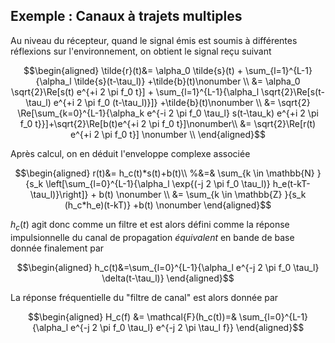 ## Exemple : Canaux à trajets multiples

Au niveau du récepteur, quand le signal émis est soumis à différentes réflexions sur l'environnement, on obtient le signal reçu suivant

$$\begin{aligned}
\tilde{r}(t)&= \alpha_0 \tilde{s}(t) + \sum_{l=1}^{L-1}{\alpha_l \tilde{s}(t-\tau_l)} +\tilde{b}(t)\nonumber \\
&= \alpha_0 \sqrt{2}\Re[s(t) e^{+i 2 \pi f_0 t}] + \sum_{l=1}^{L-1}{\alpha_l \sqrt{2}\Re[s(t-\tau_l) e^{+i 2 \pi f_0 (t-\tau_l)}]} +\tilde{b}(t)\nonumber \\
&= \sqrt{2} \Re[\sum_{k=0}^{L-1}{\alpha_k e^{-i 2 \pi f_0 \tau_l} s(t-\tau_k) e^{+i 2 \pi f_0 t}}]+\sqrt{2}\Re[b(t)e^{+i 2 \pi f_0 t}]\nonumber\\
&=  \sqrt{2}\Re[r(t) e^{+i 2 \pi f_0 t}] \nonumber \\
\end{aligned}$$

Après calcul, on en déduit l'enveloppe complexe associée

$$\begin{aligned}
r(t)&= h_c(t)*s(t)+b(t)\\
%&=& \sum_{k \in \mathbb{N} }{s_k \left[\sum_{l=0}^{L-1}{\alpha_l \exp{(-j 2 \pi f_0 \tau_l)} h_e(t-kT-\tau_l)}\right]} + b(t) \nonumber \\
&= \sum_{k \in \mathbb{Z} }{s_k (h_c*h_e)(t-kT)} +b(t) \nonumber
\end{aligned}$$

$h_c(t)$ agit donc comme un filtre et est alors défini comme la réponse impulsionnelle du canal de propagation *équivalent* en bande de base
donnée finalement par 

$$\begin{aligned}
h_c(t)&=\sum_{l=0}^{L-1}{\alpha_l e^{-j 2 \pi f_0 \tau_l} \delta(t-\tau_l)}
\end{aligned}$$

La réponse fréquentielle du "filtre de canal" est alors donnée par

$$\begin{aligned}
H_c(f) &= \mathcal{F}(h_c(t))=& \sum_{l=0}^{L-1}{\alpha_l e^{-j 2 \pi f_0 \tau_l} e^{-j 2 \pi \tau_l f}}
\end{aligned}$$